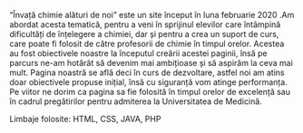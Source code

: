 
“Învață chimie alături de noi” este un site început în luna februarie  2020 .Am abordat acesta tematică, pentru a veni în sprijinul elevilor care întâmpină dificultăți de înțelegere a chimiei, dar  și pentru a crea un suport de curs, care poate fi folosit de către profesorii de chimie în timpul orelor.  Acestea au fost obiectivele noastre la începutul creării acestei  paginii, însă pe parcurs ne-am hotărât să devenim mai ambițioase și  să aspirăm la ceva mai mult.  Pagina noastră se află deci în curs de dezvoltare, astfel noi am atins doar obiectivele propuse inițial, însă cu siguranță vom atinge performanța. Pe viitor ne dorim ca pagina sa fie folosită în timpul orelor de excelență sau în cadrul pregătirilor pentru admiterea la Universitatea de Medicină.

Limbaje folosite: HTML, CSS, JAVA, PHP
